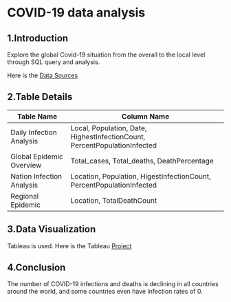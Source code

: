 # COVID-19 data analysis

## 1.Introduction

Explore the global Covid-19 situation from the overall to the local level through SQL query and analysis.  

Here is the [Data Sources](https://ourworldindata.org/covid-cases)


## 2.Table Details
|Table Name |Column Name|
|-----------|-----------|
|Daily Infection Analysis|Local, Population, Date, HighestInfectionCount, PercentPopulationInfected|
|Global Epidemic Overview|Total_cases, Total_deaths, DeathPercentage|
|Nation Infection Analysis|Location, Population, HigestInfectionCount, PercentPopulationInfected|
|Regional Epidemic|Location, TotalDeathCount|

## 3.Data Visualization

Tableau is used. Here is the Tableau [Project](https://public.tableau.com/app/profile/qijia.huang/viz/CovidDashboardTutorial_17018002830420/1_1)

## 4.Conclusion

The number of COVID-19 infections and deaths is declining in all countries around the world, and some countries even have infection rates of 0.








